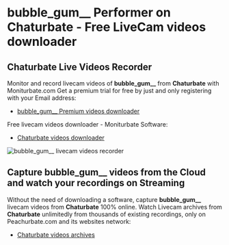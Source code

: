 # bubble_gum__ Performer on Chaturbate - Free LiveCam videos downloader

## Chaturbate Live Videos Recorder

Monitor and record livecam videos of **bubble_gum__** from **Chaturbate** with Moniturbate.com
Get a premium trial for free by just and only registering with your Email address:
* [bubble_gum__ Premium videos downloader](https://moniturbate.com/request-demo-licence-key.html)

Free livecam videos downloader - Moniturbate Software:
* [Chaturbate videos downloader](https://moniturbate.com/moniturbate-download-software.html)

![bubble_gum__ livecam videos recorder](https://peachurnet.com/templates/moniturbate-software.png)


## Capture bubble_gum__ videos from the Cloud and watch your recordings on Streaming

Without the need of downloading a software, capture **bubble_gum__** livecam videos from **Chaturbate** 100% online.
Watch Livecam archives from **Chaturbate** unlimitedly from thousands of existing recordings, only on Peachurbate.com and its websites network:
* [Chaturbate videos archives](https://peachurnet.com/)